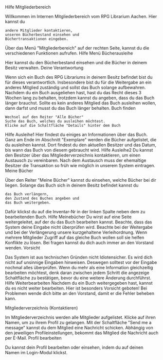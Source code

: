 Hilfe
Mitgliederbereich

Willkommen im Internen Mitgliederbereich vom RPG Librarium Aachen. Hier kannst du

    andere Mitglieder kontaktieren,
    unseren Bücherbestand einsehen und
    Büchertransaktionen eingeben. 

Über das Menü "Mitgliederbereich" auf der rechten Seite, kannst du die verschiedenen Funktionen aufrufen.
Hilfe Menü
Bücherausleihe

Hier kannst du den Bücherbestand einsehen und die Bücher in deinem Besitz verwalten.
Deine Verantwortung

Wenn sich ein Buch des RPG Librariums in deinem Besitz befindet bist du für dieses verantwortlich. Insbesondere bist du für die Weitergabe an ein anderes Mitglied zuständig und sollst das Buch solange aufbewahren. Nachdem du ein Buch ausgeliehen hast, hast du das Recht dieses 3 Wochen lang zu behalten, trotzdem kannst du angeben, dass du das Buch länger brauchst. Sollte es kein anderes Mitglied das Buch ausleihen wollen, dann darfst und musst du das Buch länger behalten.
Buch finden

    Wechsel auf den Reiter "Alle Bücher"
    Suche das Buch, welches du ausleihen möchtest.
    Klicke auf die Schaltfläche "Details" hinter dem Buch 

Hilfe Ausleihe1
Hier findest du einiges an Informationen über das Buch. Ganz am Ende im Abschnitt "Exemplare" werden die Bücher aufgelistet, die du ausleihen kannst. Dort findest du den aktuellen Besitzer und das Datum, bis wann das Buch von diesem gebraucht wird.
Hilfe Ausleihe2
Du kannst den Besitzer über das Mitgliederverzeichnis kontaktieren, um einen Austausch zu vereinbaren. Nach dem Austausch muss der ehemaltige Besitzer die Transaktion so früh wie möglich in unserem System eintragen.
Meine Bücher

Über den Reiter "Meine Bücher" kannst du einsehen, welche Bücher bei dir liegen. Solange das Buch sich in deinem Besitz befindet kannst du

    das Buch verlängern,
    den Zustand des Buches angeben und
    das Buch weitergeben. 

Dafür klickst du auf die Inventar-Nr in der linken Spalte neben dem zu bearbeitenden Buch.
Hilfe Meinebücher
Du wirst auf eine Seite weitergeleitet, auf der du das Buch bearbeiten kannst. Beachte, dass das System deine Eingabe nicht überprüfen wird. Beachte bei der Weitergabe und bei der Verlängerung unsere kurzgehaltene Verleihordnung. Wenn mehrere Mitglieder Zugriff auf das gleiche Buch wollen soll sie helfen Konflikte zu lösen. Bei fragen kannst du dich auch immer an den Vorstand wenden.
Vorsicht


Das System ist aus technischen Gründen nicht Idiotensicher. Es wird dich nicht auf unsinnige Eingaben hinweisen. Deswegen solltest vor der Eingabe nochmal alles überprüfen. Wenn du mehr als eine Information gleichzeitig bearbeiten möchtest, denk daran zwischen jedem Schritt die angezeige Schaltfläche zu bestätigen, bevor du eine weitere Änderung durchführst.
Hilfe Weiterbearbeiten
Nachdem du ein Buch weitergegeben hast, kannst du es nicht weiter bearbeiten. Hier ist besonders Vorsicht geboten!
Bei Problemen wende dich bitte an den Vorstand, damit er die Fehler beheben kann.

Mitgliederverzeichnis (Kontaktieren)

Im Mitgliederverzeichnis werden alle Mitglieder aufgelistet. Klicke auf ihren Namen, um zu ihrem Profil zu gelangen. Mit der Schaltfläche "Send me a message" kannst du dem Mitglied eine Nachricht schicken. Abhängig von den jeweiligen Profileinstellungen, bekommt das Mitglied die Nachricht auch per E-Mail.
Profil bearbeiten

Du kannst dein Profil bearbeiten oder einsehen, indem du auf deinen Namen im Login-Modul klickst.
